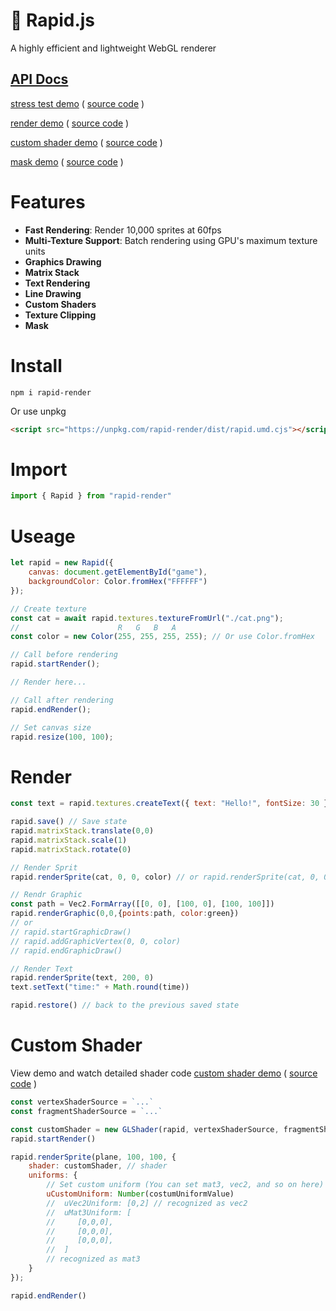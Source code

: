 # 🚀 Rapid.js

A highly efficient and lightweight WebGL renderer

## [API Docs](https://nightre.github.io/Rapid.js/docs/)

[stress test demo](https://nightre.github.io/Rapid.js/demo/) ( [source code](./demo/index.js) )

[render demo](https://nightre.github.io/Rapid.js/demo/matrix_stack.html) ( [source code](./demo/matrix_stack.js) )

[custom shader demo](https://nightre.github.io/Rapid.js/demo/custom-shader.html) ( [source code](./demo/custom-shader.js) )

[mask demo](https://nightre.github.io/Rapid.js/demo/mask.html) ( [source code](./demo/mask.js) )


# Features
* **Fast Rendering**: Render 10,000 sprites at 60fps
* **Multi-Texture Support**: Batch rendering using GPU's maximum texture units
* **Graphics Drawing**
* **Matrix Stack**
* **Text Rendering**
* **Line Drawing**
* **Custom Shaders**
* **Texture Clipping**
* **Mask**

# Install

```
npm i rapid-render
```

Or use unpkg

```html
<script src="https://unpkg.com/rapid-render/dist/rapid.umd.cjs"></script>
```

# Import

```js
import { Rapid } from "rapid-render"
```

# Useage

```js
let rapid = new Rapid({
    canvas: document.getElementById("game"),
    backgroundColor: Color.fromHex("FFFFFF")
});

// Create texture
const cat = await rapid.textures.textureFromUrl("./cat.png");
//                      R   G   B   A
const color = new Color(255, 255, 255, 255); // Or use Color.fromHex

// Call before rendering
rapid.startRender();

// Render here...

// Call after rendering
rapid.endRender();

// Set canvas size
rapid.resize(100, 100);
```

# Render

```js
const text = rapid.textures.createText({ text: "Hello!", fontSize: 30 })

rapid.save() // Save state
rapid.matrixStack.translate(0,0)
rapid.matrixStack.scale(1)
rapid.matrixStack.rotate(0)

// Render Sprit
rapid.renderSprite(cat, 0, 0, color) // or rapid.renderSprite(cat, 0, 0, { color })

// Rendr Graphic
const path = Vec2.FormArray([[0, 0], [100, 0], [100, 100]])
rapid.renderGraphic(0,0,{points:path, color:green})
// or
// rapid.startGraphicDraw()
// rapid.addGraphicVertex(0, 0, color)
// rapid.endGraphicDraw()

// Render Text
rapid.renderSprite(text, 200, 0)
text.setText("time:" + Math.round(time))

rapid.restore() // back to the previous saved state
```

# Custom Shader

View demo and watch detailed shader code [custom shader demo](https://nightre.github.io/Rapid.js/demo/custom-shader.html) ( [source code](./demo/custom-shader.js) )

```js
const vertexShaderSource = `...`
const fragmentShaderSource = `...`

const customShader = new GLShader(rapid, vertexShaderSource, fragmentShaderSource)
rapid.startRender()

rapid.renderSprite(plane, 100, 100, {
    shader: customShader, // shader
    uniforms: {
        // Set custom uniform (You can set mat3, vec2, and so on here)
        uCustomUniform: Number(costumUniformValue)
        //  uVec2Uniform: [0,2] // recognized as vec2
        //  uMat3Uniform: [
        //     [0,0,0],
        //     [0,0,0],
        //     [0,0,0],
        //  ]
        // recognized as mat3
    }
});

rapid.endRender()
```
